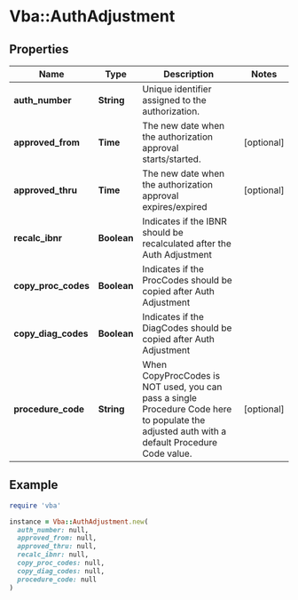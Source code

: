 # Vba::AuthAdjustment

## Properties

| Name | Type | Description | Notes |
| ---- | ---- | ----------- | ----- |
| **auth_number** | **String** | Unique identifier assigned to the authorization. |  |
| **approved_from** | **Time** | The new date when the authorization approval starts/started. | [optional] |
| **approved_thru** | **Time** | The new date when the authorization approval expires/expired | [optional] |
| **recalc_ibnr** | **Boolean** | Indicates if the IBNR should be recalculated after the Auth Adjustment |  |
| **copy_proc_codes** | **Boolean** | Indicates if the ProcCodes should be copied after Auth Adjustment |  |
| **copy_diag_codes** | **Boolean** | Indicates if the DiagCodes should be copied after Auth Adjustment |  |
| **procedure_code** | **String** | When CopyProcCodes is NOT used, you can pass a single Procedure Code here to populate the adjusted auth with a default Procedure Code value. | [optional] |

## Example

```ruby
require 'vba'

instance = Vba::AuthAdjustment.new(
  auth_number: null,
  approved_from: null,
  approved_thru: null,
  recalc_ibnr: null,
  copy_proc_codes: null,
  copy_diag_codes: null,
  procedure_code: null
)
```

